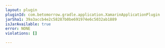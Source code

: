 ```yaml
---
layout: plugin
pluginId: com.betomorrow.gradle.application.XamarinApplicationPlugin
jarSha1: 39a3accb4e2c58287b0be691974e6c5032ab1889
isJarAvailable: true
error: NONE
violations: []

---
```

